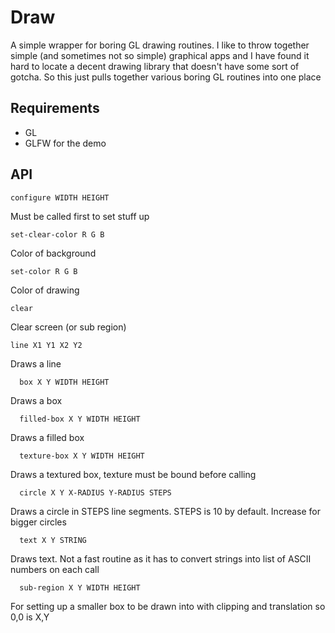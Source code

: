 # Draw

A simple wrapper for boring GL drawing routines. I like to throw together simple (and sometimes not so simple) graphical apps and I have found it hard to locate a decent drawing library that doesn't have some sort of gotcha. So this just pulls together various boring GL routines into one place

## Requirements

- GL
- GLFW for the demo

## API

    configure WIDTH HEIGHT

Must be called first to set stuff up

    set-clear-color R G B

Color of background

    set-color R G B

Color of drawing

    clear

Clear screen (or sub region)

    line X1 Y1 X2 Y2

Draws a line

	  box X Y WIDTH HEIGHT

Draws a box

	  filled-box X Y WIDTH HEIGHT

Draws a filled box

	  texture-box X Y WIDTH HEIGHT

Draws a textured box, texture must be bound before calling

	  circle X Y X-RADIUS Y-RADIUS STEPS

Draws a circle in STEPS line segments. STEPS is 10 by default. Increase for bigger circles

	  text X Y STRING

Draws text. Not a fast routine as it has to convert strings into list of ASCII numbers on each call

	  sub-region X Y WIDTH HEIGHT
 
For setting up a smaller box to be drawn into with clipping and translation so 0,0 is X,Y


